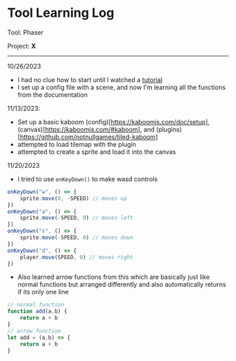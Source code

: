 # Tool Learning Log

Tool: Phaser

Project: **X**

---

10/26/2023
* I had no clue how to start until I watched a [tutorial](https://www.youtube.com/watch?v=fdXcD9X4NrQ)
* I set up a config file with a scene, and now I'm learning all the functions from the documentation

11/13/2023:
* Set up a basic kaboom (config)[https://kaboomjs.com/doc/setup], (canvas)[https://kaboomjs.com/#kaboom], and (plugins)[https://github.com/notnullgames/tiled-kaboom]
* attempted to load tilemap with the plugin
* attempted to create a sprite and load it into the canvas

11/20/2023
* I tried to use `onKeyDown()` to make wasd controls
```js
onKeyDown("w", () => {
    sprite.move(0, -SPEED) // moves up
})
onKeyDown("a", () => {
    sprite.move(-SPEED, 0) // moves left
})
onKeyDown("s", () => {
    sprite.move(-SPEED, 0) // moves down
})
onKeyDown("d", () => {
    player.move(SPEED, 0) // moves right
})
```
* Also learned arrow functions from this which are basically just like normal functions but arranged differently and also automatically returns if its only one line
```js
// normal function
function add(a,b) {
    return a + b
}
// arrow function
let add = (a,b) => {
    return a + b
}
```
<!--
* Links you used today (websites, videos, etc)
* Things you tried, progress you made, etc
* Challenges, a-ha moments, etc
* Questions you still have
* What you're going to try next
-->
